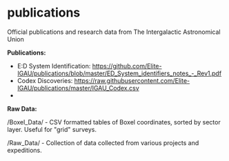 # publications
Official publications and research data from The Intergalactic Astronomical Union

**Publications:**
- E:D System Identification: https://github.com/Elite-IGAU/publications/blob/master/ED_System_identifiers_notes_-_Rev1.pdf
- Codex Discoveries: https://raw.githubusercontent.com/Elite-IGAU/publications/master/IGAU_Codex.csv
- 

**Raw Data:**

/Boxel_Data/ - CSV formatted tables of Boxel coordinates, sorted by sector layer. Useful for "grid" surveys.

/Raw_Data/ - Collection of data collected from various projects and expeditions.
